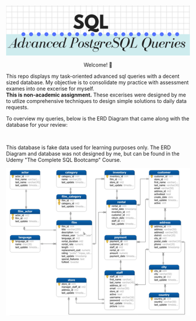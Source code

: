 <img src="https://github.com/JosefinaAureaAmaro/00_SQL_AdvancedQueries/blob/master/images/adv_queries_repo_header.PNG">

<div align="center"> <p> Welcome! 👋 <br/> </div>

<p>This repo displays my task-oriented advanced sql queries with a decent sized database.
My objective is to consolidate my practice with assessment exames into one excerise for myself.</br>
<b> This is non-academic assignment.</b> These excerises were designed by me to utlize comprehensive techniques to design simple solutions to daily data requests.</p>


<p> To overview my queries, below is the ERD Diagram  that came along with the database for your review:</p></br>
<p> This database is fake data used for learning purposes only. The ERD Diagram and database was not designed by me, but can be found in the Udemy "The Complete SQL Bootcamp" Course. 

<div align="center">
  <img src="https://github.com/JosefinaAureaAmaro/00_SQL_AdvancedQueries/blob/master/images/ERD_Diagram_of_Database.png">
</div>



